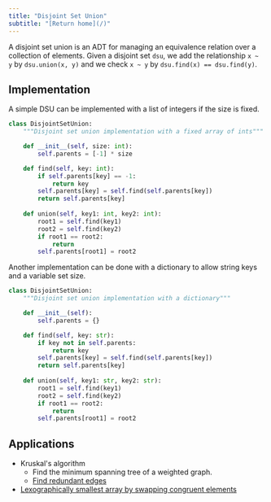 ```yaml
---
title: "Disjoint Set Union"
subtitle: "[Return home](/)"
---
```


A disjoint set union is an ADT for managing an equivalence relation over a collection of elements.
Given a disjoint set `dsu`, we add the relationship `x ~ y` by `dsu.union(x, y)` and
we check `x ~ y` by `dsu.find(x) == dsu.find(y)`.

## Implementation

A simple DSU can be implemented with a list of integers if the size is fixed.

```python
class DisjointSetUnion:
    """Disjoint set union implementation with a fixed array of ints"""

    def __init__(self, size: int):
        self.parents = [-1] * size

    def find(self, key: int):
        if self.parents[key] == -1:
            return key
        self.parents[key] = self.find(self.parents[key])
        return self.parents[key]
    
    def union(self, key1: int, key2: int):
        root1 = self.find(key1)
        root2 = self.find(key2)
        if root1 == root2:
            return
        self.parents[root1] = root2
```

Another implementation can be done with a dictionary to allow string keys and a variable set size.

```python
class DisjointSetUnion:
    """Disjoint set union implementation with a dictionary"""

    def __init__(self):
        self.parents = {}

    def find(self, key: str):
        if key not in self.parents:
            return key
        self.parents[key] = self.find(self.parents[key])
        return self.parents[key]
    
    def union(self, key1: str, key2: str):
        root1 = self.find(key1)
        root2 = self.find(key2)
        if root1 == root2:
            return
        self.parents[root1] = root2
```

## Applications

- Kruskal's algorithm
    - Find the minimum spanning tree of a weighted graph.
    - [Find redundant edges](https://leetcode.com/problems/redundant-connection/)
- [Lexographically smallest array by swapping congruent elements](https://leetcode.com/problems/make-lexicographically-smallest-array-by-swapping-elements/)
